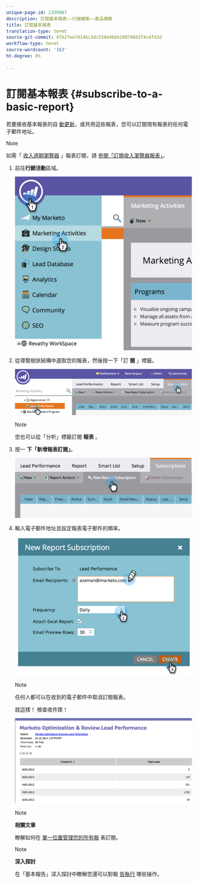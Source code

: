 ```yaml
---
unique-page-id: 2359987
description: 訂閱基本報表——行銷檔案——產品檔案
title: 訂閱基本報表
translation-type: tm+mt
source-git-commit: 47b2fee7d146c3dc558d4bbb10070683f4cdfd3d
workflow-type: tm+mt
source-wordcount: '163'
ht-degree: 0%

---
```



# 訂閱基本報表 {#subscribe-to-a-basic-report}

若要接收基本報表的自 [動更新](http://docs.marketo.com/display/docs/basic+reporting)，或共用這些報表，您可以訂閱現有報表的任何電子郵件地址。

>[!NOTE]
>
>如需「 [收入週期瀏覽器](http://docs.marketo.com/display/docs/revenue+cycle+analytics) 」報表訂閱，請 [參閱「訂閱收入瀏覽器報表」](../../../../product-docs/reporting/revenue-cycle-analytics/revenue-explorer/subscribe-to-a-revenue-explorer-report.md)。

1. 前往**行銷活動**區域。

   ![](assets/image2014-9-16-10-3a31-3a54.png)

1. 從導覽樹狀結構中選取您的報表，然後按一下「訂 **閱** 」標籤。

   ![](assets/image2014-9-16-10-3a32-3a1.png)

   >[!NOTE]
   >
   >您也可以從「分析」標籤訂閱 **報表** 。

1. 按一 **下「新增報表訂閱」**。

   ![](assets/image2014-9-16-10-3a32-3a24.png)

1. 輸入電子郵件地址並設定報表電子郵件的頻率。

   ![](assets/image2014-9-16-10-3a32-3a31.png)

   >[!NOTE]
   >
   >任何人都可以在收到的電子郵件中取消訂閱報表。

   就這樣！ 檢查收件匣！

   ![](assets/image2014-9-16-10-3a32-3a49.png)

   >[!NOTE]
   >
   >**相關文章**
   >
   >
   >瞭解如何在 [單一位置管理您的所有報](manage-report-subscriptions.md) 表訂閱。

   >[!NOTE]
   >
   >**深入探討**
   >
   >
   >在「基本報告」深入探討中瞭解您還可以對報 [告執行](http://docs.marketo.com/display/docs/basic+reporting) 哪些操作。


